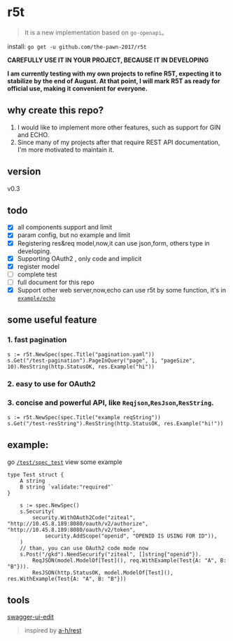 # r5t

> It is a new implementation based on `go-openapi`。

install: `go get -u github.com/the-pawn-2017/r5t`

**CAREFULLY USE IT IN YOUR PROJECT, BECAUSE IT IN DEVELOPING**

**I am currently testing with my own projects to refine R5T, expecting it to stabilize by the end of August. At that point, I will mark R5T as ready for official use, making it convenient for everyone.**

## why create this repo?
1. I would like to implement more other features, such as support for GIN and ECHO.
2. Since many of my projects after that require REST API documentation, I'm more motivated to maintain it.
## version
v0.3
## todo
- [x] all components support and limit
- [x] param config, but no example and limit
- [x] Registering res&req model,now,it can use json,form, others type in developing.
- [x] Supporting OAuth2 , only code and implicit
- [x] register model
- [ ] complete test
- [ ] full document for this repo
- [x] Support other web server,now,echo can use r5t by some function, it's in [`example/echo`](./example/echo/echo.md)

## some useful feature
### 1. fast pagination
```golang
s := r5t.NewSpec(spec.Title("pagination.yaml"))
s.Get("/test-pagination").PageInQuery("page", 1, "pageSize", 10).ResString(http.StatusOK, res.Example("hi"))
```
### 2. easy to use for OAuth2

### 3. concise and powerful API, like `Reqjson`,`ResJson`,`ResString`.
```golang
s := r5t.NewSpec(spec.Title("example reqString"))
s.Get("/test-resString").ResString(http.StatusOK, res.Example("hi!"))
```
## example:
go [`/test/spec_test`](/tests/spec_test.go) view some example
```golang
type Test struct {
	A string
	B string `validate:"required"`
}
```
```golang
	s := spec.NewSpec()
	s.Security(
		security.WithOAuth2Code("ziteal", "http://10.45.8.189:8080/oauth/v2/authorize", "http://10.45.8.189:8080/oauth/v2/token",
			security.AddScope("openid", "OPENID IS USING FOR ID")),
	)
	// than, you can use OAuth2 code mode now
	s.Post("/gkd").NeedSecurify("ziteal", []string{"openid"}).
		ReqJSON(model.ModelOf[Test](), req.WithExample(Test{A: "A", B: "B"})).
		ResJSON(http.StatusOK, model.ModelOf[Test](), res.WithExample(Test{A: "A", B: "B"}))
```
## tools 
[swagger-ui-edit](https://editor-next.swagger.io/)
> inspired by [a-h/rest](https://github.com/a-h/rest)